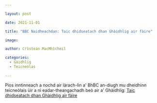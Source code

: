 ```yaml
---

layout: post

date: 2021-11-01

title: "BBC Naidheachdan: Taic dhidseatach dhan Ghàidhlig air fàire"

image:

author: Crìstean MacMhìcheil

categories:
  - Gàidhlig
  - Teicneòlas
  
---
```


Pìos inntinneach a nochd air làrach-lìn a' BhBC an-diugh mu dheidhinn teicneòlais ùir a nì eadar-theangachadh beò air a' Ghàidhlig: [Taic dhidseatach dhan Ghàidhlig air fàire](https://www.bbc.co.uk/naidheachdan/59117114)